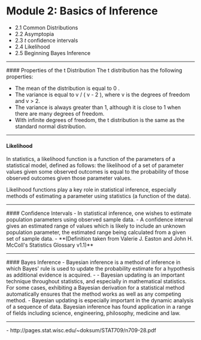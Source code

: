 Module 2: Basics of Inference
=================================
- 2.1 Common Distributions
- 2.2 Asymptopia
- 2.3 *t* confidence intervals
- 2.4 Likelihood
- 2.5 Beginning Bayes Inference

<hr>
#### Properties of the t Distribution
The t distribution has the following properties:

- The mean of the distribution is equal to 0 .
- The variance is equal to v / ( v - 2 ), where v is the degrees of freedom and v > 2.
- The variance is always greater than 1, although it is close to 1 when there are many degrees of freedom. 
- With infinite degrees of freedom, the t distribution is the same as the standard normal distribution.

<hr>

#### Likelihood
In statistics, a likelihood function is a function of the parameters of a statistical model, defined as follows: the likelihood of a set of parameter values given some observed outcomes is equal to the probability of those observed outcomes given those parameter values. 

Likelihood functions play a key role in statistical inference, especially methods of estimating a parameter using statistics (a function of the data).
<hr>
#### Confidence Intervals
- In statistical inference, one wishes to estimate population parameters using observed sample data.
- A confidence interval gives an estimated range of values which is likely to include an unknown population parameter, the estimated range being calculated from a given set of sample data. 
- **(Definition taken from Valerie J. Easton and John H. McColl's Statistics Glossary v1.1)**

<hr>
#### Bayes Inference
- Bayesian inference is a method of inference in which Bayes' rule is used to update the probability estimate for a hypothesis as additional evidence is acquired. -
- Bayesian updating is an important technique throughout statistics, and especially in mathematical statistics. For some cases, exhibiting a Bayesian derivation for a statistical method automatically ensures that the method works as well as any competing method.
- Bayesian updating is especially important in the dynamic analysis of a sequence of data. Bayesian inference has found application in a range of fields including science, engineering, philosophy, medicine and law.

<hr>
- http://pages.stat.wisc.edu/~doksum/STAT709/n709-28.pdf

